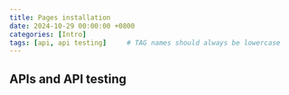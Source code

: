 ```yaml
---
title: Pages installation
date: 2024-10-29 00:00:00 +0800
categories: [Intro]
tags: [api, api testing]     # TAG names should always be lowercase
---
```


## APIs and API testing

